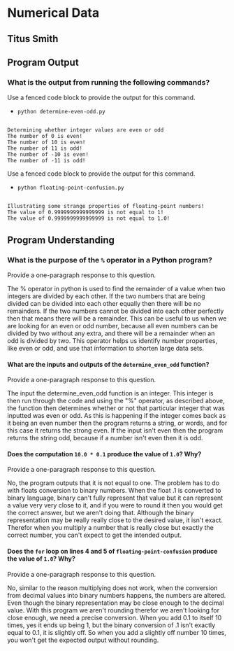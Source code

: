 # Numerical Data

## Titus Smith

## Program Output

### What is the output from running the following commands?

Use a fenced code block to provide the output for this command.

- `python determine-even-odd.py`

```

Determining whether integer values are even or odd
The number of 0 is even!
The number of 10 is even!
The number of 11 is odd!
The number of -10 is even!
The number of -11 is odd!

```

Use a fenced code block to provide the output for this command.

- `python floating-point-confusion.py`

```

Illustrating some strange properties of floating-point numbers!
The value of 0.9999999999999999 is not equal to 1!
The value of 0.9999999999999999 is not equal to 1.0!

```

## Program Understanding

### What is the purpose of the `%` operator in a Python program?

Provide a one-paragraph response to this question.

The % operator in python is used to find the remainder of a value when two integers are divided by each other. If the two numbers that are being divided can be divided into each other equally then there will be no remainders. If the two numbers cannot be divided into each other perfectly then that means there will be a remainder. This can be useful to us when we are looking for an even or odd number, because all even numbers can be divided by two without any extra, and there will be a remainder when an odd is divided by two. This operator helps us identify number properties, like even or odd, and use that information to shorten large data sets.

#### What are the inputs and outputs of the `determine_even_odd` function?

Provide a one-paragraph response to this question.

The input the determine_even_odd function is an integer. This integer is then run through the code and using the "%" operator, as described above, the function then determines whether or not that particular integer that was inputted was even or odd. As this is happening if the integer comes back as it being an even number then the program returns a string, or words, and for this case it returns the strong even. If the input isn't even then the program returns the string odd, because if a number isn't even then it is odd.

#### Does the computation `10.0 * 0.1` produce the value of `1.0`? Why?

Provide a one-paragraph response to this question.

No, the program outputs that it is not equal to one. The problem has to do with floats conversion to binary numbers. When the float .1 is converted to binary language, binary can't fully represent that value but it can represent a value very very close to it, and if you were to round it then you would get the correct answer, but we aren't doing that. Although the binary representation may be really really close to the desired value, it isn't exact. Therefor when you multiply a number that is really close but exactly the correct number, you can't expect to get the intended output.

#### Does the `for` loop on lines 4 and 5 of `floating-point-confusion` produce the value of `1.0`? Why?

Provide a one-paragraph response to this question.

No, similar to the reason multiplying does not work, when the conversion from decimal values into binary numbers happens, the numbers are altered. Even though the binary representation may be close enough to the decimal value. With this program we aren't rounding therefor we aren't looking for close enough, we need a precise conversion. When you add 0.1 to itself 10 times, yes it ends up being 1, but the binary conversion of .1 isn't exactly equal to 0.1, it is slightly off. So when you add a slightly off number 10 times, you won't get the expected output without rounding.
